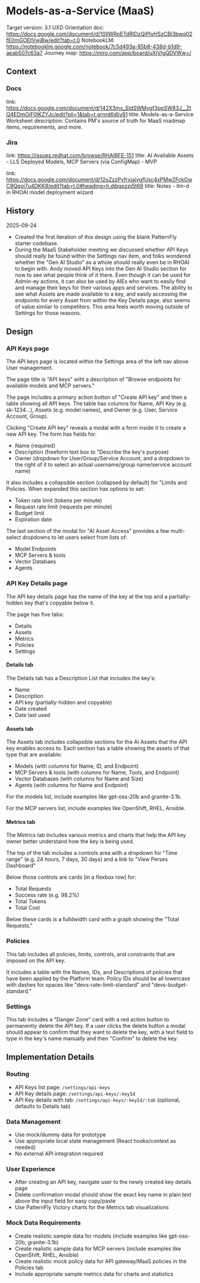 # Models-as-a-Service (MaaS)

Target version: 3.1
UXD Orientation doc: https://docs.google.com/document/d/10IIWRpETdRIDzQiPIvHSzCBj3bwq02fE0mGOEtVwjBw/edit?tab=t.0
NotebookLM: https://notebooklm.google.com/notebook/7c5d493a-85b8-438d-b1d9-aeab507c63a7
Journey map: https://miro.com/app/board/uXjVIgQDVWw=/

## Context

### Docs

link: https://docs.google.com/document/d/142X3mx_SIdSWMvgf3ppSW83J__ZtQ4EDmOiF0IKZYJc/edit?pli=1&tab=t.grnrd6dljv81
title: Models-as-a-Service Worksheet
description: Contains PM's source of truth for MaaS roadmap items, requirements, and more.

### Jira

link: https://issues.redhat.com/browse/RHAIRFE-151
title: AI Available Assets - LLS Deployed Models, MCP Servers (via ConfigMap) - MVP

link: https://docs.google.com/document/d/12oZzzPyfrxiajvgfUsc4xPMwZFckGwC9Qqoi7u4DKK8/edit?tab=t.0#heading=h.djbgpzpj5t69
title: Notes - llm-d in RHOAI model deployment wizard

## History

2025-09-24
- Created the first iteration of this design using the blank PatternFly starter codebase.
- During the MaaS Stakeholder meeting we discussed whether API Keys should really be found within the Settings nav item, and folks wondered whether the "Gen AI Studio" as a whole should really even be in RHOAI to begin with. Andy moved API Keys into the Gen AI Studio section for now to see what people think of it there. Even though it can be used for Admin-ey actions, it can also be used by AIEs who want to easily find and manage their keys for their various apps and services. The ability to see what Assets are made available to a key, and easily accessing the endpoints for every Asset from within the Key Details page, also seems of value similar to competitors. This area feels worth moving outside of Settings for those reasons.

## Design

### API Keys page

The API keys page is located within the Settings area of the left nav above User management.

The page title is "API keys" wiht a description of "Browse endpoints for available models and MCP servers."

The page includes a primary action button of "Create API key" and then a table showing all API keys. The table has columns for Name, API Key (e.g. sk-1234...), Assets (e.g. model names), and Owner (e.g. User, Service Account, Group).

Clicking "Create API key" reveals a modal with a form inside it to create a new API key. The form has fields for:
* Name (required)
* Description (freeform text box to "Describe the key's purpose)
* Owner (dropdown for User/Group/Service Account, and a dropdown to the right of it to select an actual username/group name/service account name)

It also includes a collapsible section (collapsed by default) for "Limits and Policies. When expanded this section has options to set:
* Token rate limit (tokens per minute)
* Request rate limit (requests per minute)
* Budget limit
* Expiration date

The last section of the modal for "AI Asset Access" provides a few multi-select dropdowns to let users select from lists of:
* Model Endpoints
* MCP Servers & tools
* Vector Databaes
* Agents

### API Key Details page

The API key details page has the name of the key at the top and a partially-hidden key that's copyable below it.

The page has five tabs:
* Details
* Assets
* Metrics
* Policies
* Settings

#### Details tab

The Details tab has a Description List that includes the key's:
* Name
* Description
* API key (partially-hidden and copyable)
* Date created
* Date last used

#### Assets tab

The Assets tab includes collapsible sections for the AI Assets that the API key enables access to. Each section has a table showing the assets of that type that are available:
* Models (with columns for Name, ID, and Endpoint)
* MCP Servers & tools (with columns for Name, Tools, and Endpoint)
* Vector Databases (with columns for Name and Size)
* Agents (with columns for Name and Endpoint)

For the models list, include examples like gpt-oss-20b and granite-3.1b.

For the MCP servers list, include examples like OpenShift, RHEL, Ansible.

#### Metrics tab

The Metrics tab includes various metrics and charts that help the API key owner better understand how the key is being used.

The top of the tab includes a controls area with a dropdown for "Time range" (e.g. 24 hours, 7 days, 30 days) and a link to "View Perses Dashboard"

Below those controls are cards (in a flexbox row) for:
* Total Requests
* Success rate (e.g. 98.2%)
* Total Tokens
* Total Cost

Below these cards is a fulldwidth card with a graph showing the "Total Requests."

### Policies

This tab includes all policies, limits, controls, and constraints that are imposed on the API key.

It includes a table with the Names, IDs, and Descriptions of policies that have been applied by the Platform team. Policy IDs should be all lowercase with dashes for spaces like "devs-rate-limit-standard" and "devs-budget-standard."

### Settings

This tab includes a "Danger Zone" card with a red action button to permanently delete the API key. If a user clicks the delete button a modal should appear to confirm that they want to delete the key, with a text field to type in the key's name manually and then "Confirm" to delete the key.

## Implementation Details

### Routing
- API Keys list page: `/settings/api-keys`
- API Key details page: `/settings/api-keys/:keyId`
- API Key details with tab: `/settings/api-keys/:keyId/:tab` (optional, defaults to Details tab)

### Data Management
- Use mock/dummy data for prototype
- Use appropriate local state management (React hooks/context as needed)
- No external API integration required

### User Experience
- After creating an API key, navigate user to the newly created key details page
- Delete confirmation modal should show the exact key name in plain text above the input field for easy copy/paste
- Use PatternFly Victory charts for the Metrics tab visualizations

### Mock Data Requirements
- Create realistic sample data for models (include examples like gpt-oss-20b, granite-3.1b)
- Create realistic sample data for MCP servers (include examples like OpenShift, RHEL, Ansible)
- Create realistic mock policy data for API gateway/MaaS policies in the Policies tab
- Include appropriate sample metrics data for charts and statistics